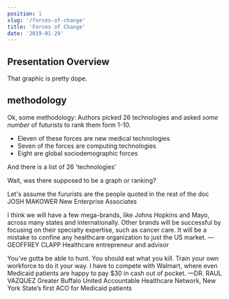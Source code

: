 ```yaml
---
position: 1
slug: '/forces-of-change'
title: 'Forces of Change'
date: '2019-01-29'
---
```


## Presentation Overview

That graphic is pretty dope.

## methodology

Ok, some methodology:
Authors picked 26 technologies and asked _some number_ of futurists to rank them form 1-10.

- Eleven of these forces are new medical technologies
- Seven of the forces are computing technologies
- Eight are global sociodemographic forces

And there is a list of 26 'technologies'

Wait, was there supposed to be a graph or ranking?

Let's assume the fururists are the people quoted in the rest of the doc
JOSH MAKOWER
New Enterprise Associates

I think we will have a few mega-brands, like Johns Hopkins and Mayo, across many states and internationally. Other brands will be successful by focusing on their specialty expertise, such as cancer care. It will be a mistake to confine any healthcare organization to just the US market.
—GEOFFREY CLAPP
Healthcare entrepreneur and advisor

You’ve gotta be able to hunt. You should eat what you kill. Train your own workforce to do it your way. I have to compete with Walmart, where even Medicaid patients are happy to pay \$30 in cash out of pocket.
—DR. RAUL VAZQUEZ
Greater Buffalo United Accountable Healthcare Network, New York State’s first ACO for Medicaid patients
